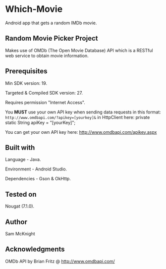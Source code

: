 # Which-Movie
Android app that gets a random IMDb movie.

**Random Movie Picker Project**
---
Makes use of OMDb (The Open Movie Database) API which is a RESTful web service to obtain movie information.

**Prerequisites**
---
Min SDK version: 19.

Targeted & Compiled SDK version: 27.

Requires permission "Internet Access".

You **MUST** use your own API key when sending data requests in this format: `http://www.omdbapi.com/?apikey=[yourkey]&`
in HttpClient here: private static String apiKey = "[yourKey]";

You can get your own API key here: http://www.omdbapi.com/apikey.aspx

**Built with**
---
Language - Java.

Environment - Android Studio.

Dependencies - Gson & OkHttp.

**Tested on**
---
Nougat (7.1.0).

**Author**
---
Sam McKnight

**Acknowledgments**
---
OMDb API by Brian Fritz @ http://www.omdbapi.com/
